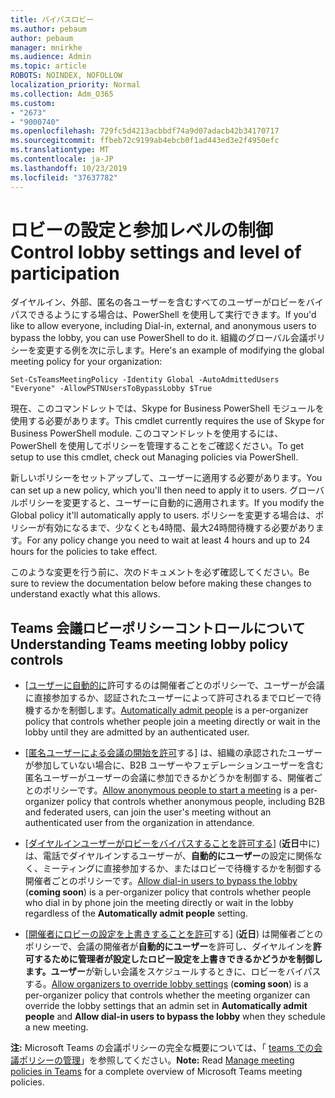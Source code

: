 ```yaml
---
title: バイパスロビー
ms.author: pebaum
author: pebaum
manager: mnirkhe
ms.audience: Admin
ms.topic: article
ROBOTS: NOINDEX, NOFOLLOW
localization_priority: Normal
ms.collection: Adm_O365
ms.custom:
- "2673"
- "9000740"
ms.openlocfilehash: 729fc5d4213acbbdf74a9d07adacb42b34170717
ms.sourcegitcommit: ffbeb72c9199ab4ebcb0f1ad443ed3e2f4950efc
ms.translationtype: MT
ms.contentlocale: ja-JP
ms.lasthandoff: 10/23/2019
ms.locfileid: "37637782"
---
```

# <a name="control-lobby-settings-and-level-of-participation"></a><span data-ttu-id="5cbed-102">ロビーの設定と参加レベルの制御</span><span class="sxs-lookup"><span data-stu-id="5cbed-102">Control lobby settings and level of participation</span></span>

<span data-ttu-id="5cbed-103">ダイヤルイン、外部、匿名の各ユーザーを含むすべてのユーザーがロビーをバイパスできるようにする場合は、PowerShell を使用して実行できます。</span><span class="sxs-lookup"><span data-stu-id="5cbed-103">If you'd like to allow everyone, including Dial-in, external, and anonymous users to bypass the lobby, you can use PowerShell to do it.</span></span> <span data-ttu-id="5cbed-104">組織のグローバル会議ポリシーを変更する例を次に示します。</span><span class="sxs-lookup"><span data-stu-id="5cbed-104">Here's an example of modifying the global meeting policy for your organization:</span></span>

`Set-CsTeamsMeetingPolicy -Identity Global -AutoAdmittedUsers "Everyone" -AllowPSTNUsersToBypassLobby $True`

<span data-ttu-id="5cbed-105">現在、このコマンドレットでは、Skype for Business PowerShell モジュールを使用する必要があります。</span><span class="sxs-lookup"><span data-stu-id="5cbed-105">This cmdlet currently requires the use of Skype for Business PowerShell module.</span></span> <span data-ttu-id="5cbed-106">このコマンドレットを使用するには、PowerShell を使用してポリシーを管理することをご確認ください。</span><span class="sxs-lookup"><span data-stu-id="5cbed-106">To get setup to use this cmdlet, check out Managing policies via PowerShell.</span></span>

<span data-ttu-id="5cbed-107">新しいポリシーをセットアップして、ユーザーに適用する必要があります。</span><span class="sxs-lookup"><span data-stu-id="5cbed-107">You can set up a new policy, which you'll then need to apply it to users.</span></span> <span data-ttu-id="5cbed-108">グローバルポリシーを変更すると、ユーザーに自動的に適用されます。</span><span class="sxs-lookup"><span data-stu-id="5cbed-108">If you modify the Global policy it'll automatically apply to users.</span></span> <span data-ttu-id="5cbed-109">ポリシーを変更する場合は、ポリシーが有効になるまで、少なくとも4時間、最大24時間待機する必要があります。</span><span class="sxs-lookup"><span data-stu-id="5cbed-109">For any policy change you need to wait at least 4 hours and up to 24 hours for the policies to take effect.</span></span>

<span data-ttu-id="5cbed-110">このような変更を行う前に、次のドキュメントを必ず確認してください。</span><span class="sxs-lookup"><span data-stu-id="5cbed-110">Be sure to review the documentation below before making these changes to understand exactly what this allows.</span></span>

## <a name="understanding-teams-meeting-lobby-policy-controls"></a><span data-ttu-id="5cbed-111">Teams 会議ロビーポリシーコントロールについて</span><span class="sxs-lookup"><span data-stu-id="5cbed-111">Understanding Teams meeting lobby policy controls</span></span>

- <span data-ttu-id="5cbed-112">[[ユーザーに自動的に](https://docs.microsoft.com/microsoftteams/meeting-policies-in-teams#automatically-admit-people)許可するのは開催者ごとのポリシーで、ユーザーが会議に直接参加するか、認証されたユーザーによって許可されるまでロビーで待機するかを制御します。</span><span class="sxs-lookup"><span data-stu-id="5cbed-112">[Automatically admit people](https://docs.microsoft.com/microsoftteams/meeting-policies-in-teams#automatically-admit-people) is a per-organizer policy that controls whether people join a meeting directly or wait in the lobby until they are admitted by an authenticated user.</span></span>

- <span data-ttu-id="5cbed-113">[[匿名ユーザーによる会議の開始を許可](https://docs.microsoft.com/microsoftteams/meeting-policies-in-teams#allow-anonymous-people-to-start-a-meeting)する] は、組織の承認されたユーザーが参加していない場合に、B2B ユーザーやフェデレーションユーザーを含む匿名ユーザーがユーザーの会議に参加できるかどうかを制御する、開催者ごとのポリシーです。</span><span class="sxs-lookup"><span data-stu-id="5cbed-113">[Allow anonymous people to start a meeting](https://docs.microsoft.com/microsoftteams/meeting-policies-in-teams#allow-anonymous-people-to-start-a-meeting) is a per-organizer policy that controls whether anonymous people, including B2B and federated users, can join the user's meeting without an authenticated user from the organization in attendance.</span></span>

- <span data-ttu-id="5cbed-114">[[ダイヤルインユーザーがロビーをバイパスすることを許可する](https://docs.microsoft.com/en-us/microsoftteams/meeting-policies-in-teams#allow-dial-in-users-to-bypass-the-lobby-coming-soon)] (**近日**中に) は、電話でダイヤルインするユーザーが、**自動的にユーザー**の設定に関係なく、ミーティングに直接参加するか、またはロビーで待機するかを制御する開催者ごとのポリシーです。</span><span class="sxs-lookup"><span data-stu-id="5cbed-114">[Allow dial-in users to bypass the lobby](https://docs.microsoft.com/en-us/microsoftteams/meeting-policies-in-teams#allow-dial-in-users-to-bypass-the-lobby-coming-soon) (**coming soon**) is a per-organizer policy that controls whether people who dial in by phone join the meeting directly or wait in the lobby regardless of the **Automatically admit people** setting.</span></span>

- <span data-ttu-id="5cbed-115">[[開催者にロビーの設定を上書きすることを許可](https://docs.microsoft.com/microsoftteams/meeting-policies-in-teams#allow-organizers-to-override-lobby-settings-coming-soon)する] (**近日**) は開催者ごとのポリシーで、会議の開催者が**自動的にユーザー**を許可し、ダイヤルインを**許可するために管理者が設定したロビー設定を上書きできるかどうかを制御します。ユーザー**が新しい会議をスケジュールするときに、ロビーをバイパスする。</span><span class="sxs-lookup"><span data-stu-id="5cbed-115">[Allow organizers to override lobby settings](https://docs.microsoft.com/microsoftteams/meeting-policies-in-teams#allow-organizers-to-override-lobby-settings-coming-soon) (**coming soon**) is a per-organizer policy that controls whether the meeting organizer can override the lobby settings that an admin set in **Automatically admit people** and **Allow dial-in users to bypass the lobby** when they schedule a new meeting.</span></span>

<span data-ttu-id="5cbed-116">**注:** Microsoft Teams の会議ポリシーの完全な概要については、「 [teams での会議ポリシーの管理](https://docs.microsoft.com/en-us/microsoftteams/meeting-policies-in-teams)」を参照してください。</span><span class="sxs-lookup"><span data-stu-id="5cbed-116">**Note:** Read [Manage meeting policies in Teams](https://docs.microsoft.com/en-us/microsoftteams/meeting-policies-in-teams) for a complete overview of Microsoft Teams meeting policies.</span></span>
